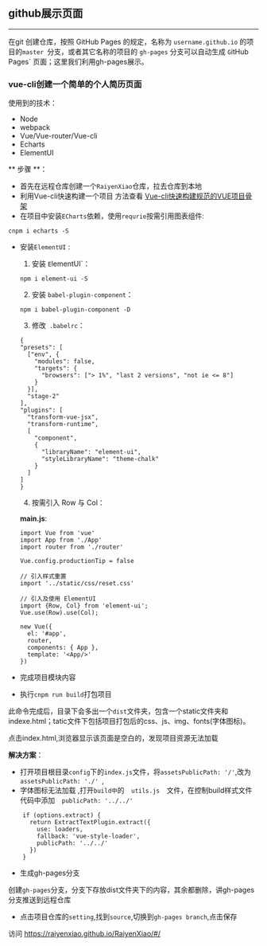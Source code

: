 ## github展示页面

-------

在git 创建仓库，按照 GitHub Pages 的规定，名称为 `username.github.io` 的项目的`master `分支，或者其它名称的项目的 `gh-pages` 分支可以自动生成 `G`itHub Pages` 页面；这里我们利用gh-pages展示。

### vue-cli创建一个简单的个人简历页面
使用到的技术：
- Node
- webpack
- Vue/Vue-router/Vue-cli
- Echarts
- ElementUI

** 步骤 **：
- 首先在远程仓库创建一个`RaiyenXiao`仓库，拉去仓库到本地
- 利用Vue-cli快速构建一个项目 方法查看 [Vue-cli快速构建规范的VUE项目骨架](http://maxiang.info/client_zh)
- 在项目中安装`ECharts`依赖，使用`requrie`按需引用图表组件:
```
cnpm i echarts -S
```
- 安装`ElementUI` :
  1. 安装 `E`lementUI`：
  ```
  npm i element-ui -S
  ```
  2. 安装 `babel-plugin-component`：
  ```
  npm i babel-plugin-component -D
  ```
  3. 修改` .babelrc`：
  ```
  {
  "presets": [
    ["env", {
      "modules": false,
      "targets": {
        "browsers": ["> 1%", "last 2 versions", "not ie <= 8"]
      }
    }],
    "stage-2"
  ],
  "plugins": [
    "transform-vue-jsx", 
    "transform-runtime",
    [
      "component",
      {
        "libraryName": "element-ui",
        "styleLibraryName": "theme-chalk"
      }
    ]
  ]
  }
  ```
  4. 按需引入 Row 与 Col：

  **main.js**:
  ```
  import Vue from 'vue'
  import App from './App'
  import router from './router'
  
  Vue.config.productionTip = false
  
  // 引入样式重置
  import '../static/css/reset.css'
  
  // 引入及使用 ElementUI
  import {Row, Col} from 'element-ui';
  Vue.use(Row).use(Col);
  
  new Vue({
    el: '#app',
    router,
    components: { App },
    template: '<App/>'
  })
  ```
- 完成项目模块内容
- 执行`cnpm run build`打包项目

此命令完成后，目录下会多出一个`dist`文件夹，包含一个static文件夹和indexe.html；tatic文件下包括项目打包后的css、js、img、fonts(字体图标)。

点击index.html,浏览器显示该页面是空白的，发现项目资源无法加载

**解决方案**：
- 打开项目根目录`config`下的`index.js`文件，将`assetsPublicPath: '/'`,改为`assetsPublicPath: './'
`,
- 字体图标无法加载 ,打开`build中`的　`utils.js`　文件，在控制build样式文件代码中添加　`publicPath: '../../' `

```
    if (options.extract) {
      return ExtractTextPlugin.extract({
        use: loaders,
        fallback: 'vue-style-loader',
        publicPath: '../../'
      })
    }
```
- 生成gh-pages分支

创建`gh-pages`分支，分支下存放dist文件夹下的内容，其余都删除，讲gh-pages分支推送到远程仓库

- 点击项目仓库的`setting`,找到`source`,切换到`gh-pages branch`,点击保存

访问 https://raiyenxiao.github.io/RaiyenXiao/#/  

